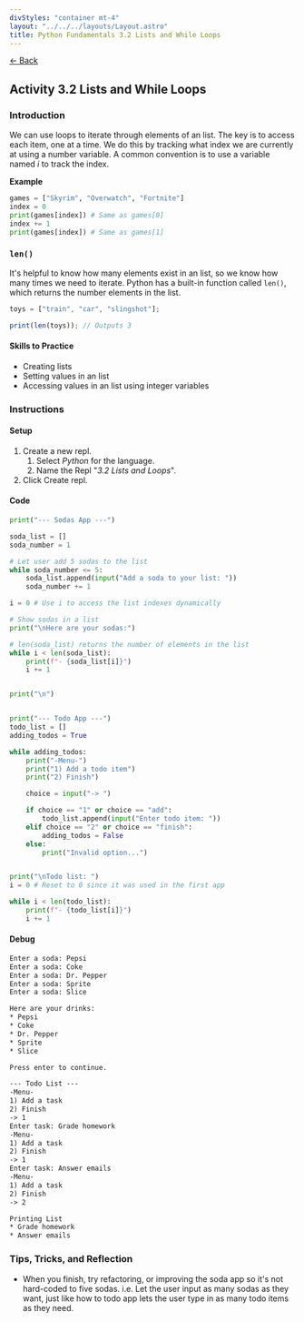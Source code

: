 ```yaml
---
divStyles: "container mt-4"
layout: "../../../layouts/Layout.astro"
title: Python Fundamentals 3.2 Lists and While Loops
---
```


[← Back](/python-fundamentals/)

## Activity 3.2 Lists and While Loops

### Introduction

We can use loops to iterate through elements of an list. The key is to access each item, one at a time. We do this by tracking what index we are currently at using a number variable. A common convention is to use a variable named _i_ to track the index.

**Example**

```python
games = ["Skyrim", "Overwatch", "Fortnite"]
index = 0
print(games[index]) # Same as games[0]
index += 1
print(games[index]) # Same as games[1]
```

### `len()`

It's helpful to know how many elements exist in an list, so we know how many times we need to iterate. Python has a built-in function called `len()`, which returns the number elements in the list.

```js
toys = ["train", "car", "slingshot"];

print(len(toys)); // Outputs 3
```

#### Skills to Practice

- Creating lists
- Setting values in an list
- Accessing values in an list using integer variables

### Instructions

#### Setup

1. Create a new repl.
   1. Select _Python_ for the language.
   2. Name the Repl "_3.2 Lists and Loops_".
2. Click Create repl.

#### Code

```python
print("--- Sodas App ---")

soda_list = []
soda_number = 1

# Let user add 5 sodas to the list
while soda_number <= 5:
    soda_list.append(input("Add a soda to your list: "))
    soda_number += 1

i = 0 # Use i to access the list indexes dynamically

# Show sodas in a list
print("\nHere are your sodas:")

# len(soda_list) returns the number of elements in the list
while i < len(soda_list):
    print(f"- {soda_list[i]}")
    i += 1


print("\n")


print("--- Todo App ---")
todo_list = []
adding_todos = True

while adding_todos:
    print("-Menu-")
    print("1) Add a todo item")
    print("2) Finish")

    choice = input("-> ")

    if choice == "1" or choice == "add":
        todo_list.append(input("Enter todo item: "))
    elif choice == "2" or choice == "finish":
        adding_todos = False
    else:
        print("Invalid option...")


print("\nTodo list: ")
i = 0 # Reset to 0 since it was used in the first app

while i < len(todo_list):
    print(f"- {todo_list[i]}")
    i += 1
```

#### Debug

```txt
Enter a soda: Pepsi
Enter a soda: Coke
Enter a soda: Dr. Pepper
Enter a soda: Sprite
Enter a soda: Slice

Here are your drinks:
* Pepsi
* Coke
* Dr. Pepper
* Sprite
* Slice

Press enter to continue.

--- Todo List ---
-Menu-
1) Add a task
2) Finish
-> 1
Enter task: Grade homework
-Menu-
1) Add a task
2) Finish
-> 1
Enter task: Answer emails
-Menu-
1) Add a task
2) Finish
-> 2

Printing List
* Grade homework
* Answer emails
```

### Tips, Tricks, and Reflection

- When you finish, try refactoring, or improving the soda app so it's not hard-coded to five sodas. i.e. Let the user input as many sodas as they want, just like how to todo app lets the user type in as many todo items as they need.
